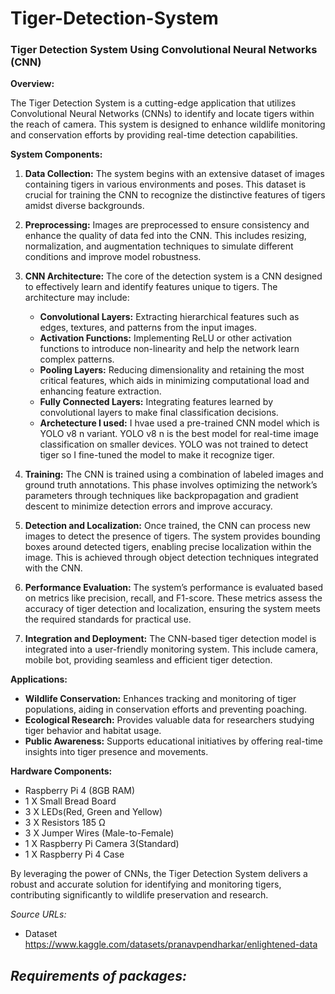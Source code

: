# Tiger-Detection-System
### Tiger Detection System Using Convolutional Neural Networks (CNN)

**Overview:**

The Tiger Detection System is a cutting-edge application that utilizes Convolutional Neural Networks (CNNs) to identify and locate tigers within the reach of camera. This system is designed to enhance wildlife monitoring and conservation efforts by providing real-time detection capabilities.

**System Components:**

1. **Data Collection:**
   The system begins with an extensive dataset of images containing tigers in various environments and poses. This dataset is crucial for training the CNN to recognize the distinctive features of tigers amidst diverse backgrounds.

2. **Preprocessing:**
   Images are preprocessed to ensure consistency and enhance the quality of data fed into the CNN. This includes resizing, normalization, and augmentation techniques to simulate different conditions and improve model robustness.

3. **CNN Architecture:**
   The core of the detection system is a CNN designed to effectively learn and identify features unique to tigers. The architecture may include:
   - **Convolutional Layers:** Extracting hierarchical features such as edges, textures, and patterns from the input images.
   - **Activation Functions:** Implementing ReLU or other activation functions to introduce non-linearity and help the network learn complex patterns.
   - **Pooling Layers:** Reducing dimensionality and retaining the most critical features, which aids in minimizing computational load and enhancing feature extraction.
   - **Fully Connected Layers:** Integrating features learned by convolutional layers to make final classification decisions.
   - **Archetecture I used:** I hvae used a pre-trained CNN model which is YOLO v8 n variant. YOLO v8 n is the best model for real-time image classification on smaller devices. YOLO was not trained to detect tiger so I fine-tuned the model to make it recognize tiger.

4. **Training:**
   The CNN is trained using a combination of labeled images and ground truth annotations. This phase involves optimizing the network’s parameters through techniques like backpropagation and gradient descent to minimize detection errors and improve accuracy.

5. **Detection and Localization:**
   Once trained, the CNN can process new images to detect the presence of tigers. The system provides bounding boxes around detected tigers, enabling precise localization within the image. This is achieved through object detection techniques integrated with the CNN.

6. **Performance Evaluation:**
   The system’s performance is evaluated based on metrics like precision, recall, and F1-score. These metrics assess the accuracy of tiger detection and localization, ensuring the system meets the required standards for practical use.

7. **Integration and Deployment:**
   The CNN-based tiger detection model is integrated into a user-friendly monitoring system. This  include  camera, mobile bot, providing seamless and efficient tiger detection.

**Applications:**

- **Wildlife Conservation:** Enhances tracking and monitoring of tiger populations, aiding in conservation efforts and preventing poaching.
- **Ecological Research:** Provides valuable data for researchers studying tiger behavior and habitat usage.
- **Public Awareness:** Supports educational initiatives by offering real-time insights into tiger presence and movements.



**Hardware Components:**
- Raspberry Pi 4 (8GB RAM)
- 1 X Small Bread Board
- 3 X LEDs(Red, Green and Yellow)
- 3 X Resistors 185 Ω
- 3 X Jumper Wires (Male-to-Female)
- 1 X Raspberry Pi Camera 3(Standard)
- 1 X Raspberry Pi 4 Case

By leveraging the power of CNNs, the Tiger Detection System delivers a robust and accurate solution for identifying and monitoring tigers, contributing significantly to wildlife preservation and research.

*Source URLs:*
- Dataset https://www.kaggle.com/datasets/pranavpendharkar/enlightened-data

*Requirements of packages:*
- 
